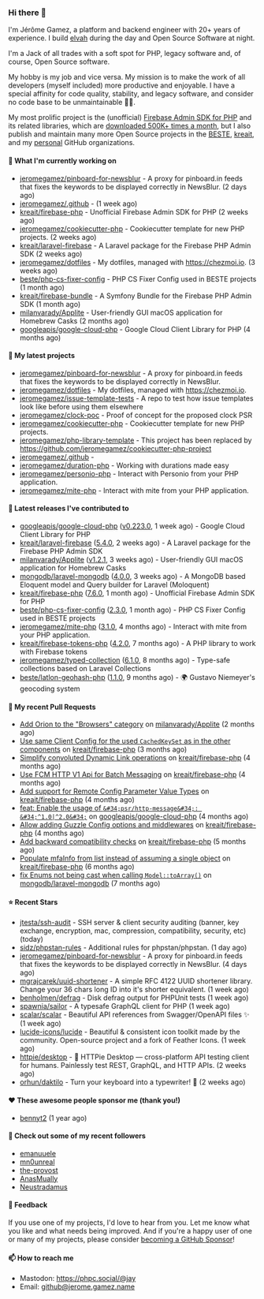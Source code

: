 ### Hi there 👋

I'm Jérôme Gamez, a platform and backend engineer with 20+ years of experience.
I build [elvah](https://www.elvah.de) during the day and Open Source Software
at night.

I'm a Jack of all trades with a soft spot for PHP, legacy software and,
of course, Open Source software.

My hobby is my job and vice versa. My mission is to make the work of all
developers (myself included) more productive and enjoyable.
I have a special affinity for code quality, stability, and legacy software,
and consider no code base to be unmaintainable 💪🏻.

My most prolific project is the (unofficial)
[Firebase Admin SDK for PHP](https://github.com/kreait/firebase-php) and its
related libraries, which are
[downloaded 500K+ times a month](https://packagist.org/packages/kreait/firebase-php/stats), but I also publish and maintain many more Open Source
projects in the [BESTE](https://github.com/beste),
[kreait](https://github.com/kreait), and my
[personal](https://github.com/jeromegamez) GitHub organizations.

#### 👷 What I'm currently working on

- [jeromegamez/pinboard-for-newsblur](https://github.com/jeromegamez/pinboard-for-newsblur) - A proxy for pinboard.in feeds that fixes the keywords to be displayed correctly in NewsBlur. (2 days ago)
- [jeromegamez/.github](https://github.com/jeromegamez/.github) -  (1 week ago)
- [kreait/firebase-php](https://github.com/kreait/firebase-php) - Unofficial Firebase Admin SDK for PHP (2 weeks ago)
- [jeromegamez/cookiecutter-php](https://github.com/jeromegamez/cookiecutter-php) - Cookiecutter template for new PHP projects. (2 weeks ago)
- [kreait/laravel-firebase](https://github.com/kreait/laravel-firebase) - A Laravel package for the Firebase PHP Admin SDK (2 weeks ago)
- [jeromegamez/dotfiles](https://github.com/jeromegamez/dotfiles) - My dotfiles, managed with https://chezmoi.io. (3 weeks ago)
- [beste/php-cs-fixer-config](https://github.com/beste/php-cs-fixer-config) - PHP CS Fixer Config used in BESTE projects (1 month ago)
- [kreait/firebase-bundle](https://github.com/kreait/firebase-bundle) - A Symfony Bundle for the Firebase PHP Admin SDK (1 month ago)
- [milanvarady/Applite](https://github.com/milanvarady/Applite) - User-friendly GUI macOS application for Homebrew Casks (2 months ago)
- [googleapis/google-cloud-php](https://github.com/googleapis/google-cloud-php) - Google Cloud Client Library for PHP (4 months ago)

#### 🌱 My latest projects

- [jeromegamez/pinboard-for-newsblur](https://github.com/jeromegamez/pinboard-for-newsblur) - A proxy for pinboard.in feeds that fixes the keywords to be displayed correctly in NewsBlur.
- [jeromegamez/dotfiles](https://github.com/jeromegamez/dotfiles) - My dotfiles, managed with https://chezmoi.io.
- [jeromegamez/issue-template-tests](https://github.com/jeromegamez/issue-template-tests) - A repo to test how issue templates look like before using them elsewhere
- [jeromegamez/clock-poc](https://github.com/jeromegamez/clock-poc) - Proof of concept for the proposed clock PSR
- [jeromegamez/cookiecutter-php](https://github.com/jeromegamez/cookiecutter-php) - Cookiecutter template for new PHP projects.
- [jeromegamez/php-library-template](https://github.com/jeromegamez/php-library-template) - This project has been replaced by https://github.com/jeromegamez/cookiecutter-php-project
- [jeromegamez/.github](https://github.com/jeromegamez/.github) - 
- [jeromegamez/duration-php](https://github.com/jeromegamez/duration-php) - Working with durations made easy
- [jeromegamez/personio-php](https://github.com/jeromegamez/personio-php) - Interact with Personio from your PHP application.
- [jeromegamez/mite-php](https://github.com/jeromegamez/mite-php) - Interact with mite from your PHP application.

#### 🔭 Latest releases I've contributed to

- [googleapis/google-cloud-php](https://github.com/googleapis/google-cloud-php) ([v0.223.0](https://github.com/googleapis/google-cloud-php/releases/tag/v0.223.0), 1 week ago) - Google Cloud Client Library for PHP
- [kreait/laravel-firebase](https://github.com/kreait/laravel-firebase) ([5.4.0](https://github.com/kreait/laravel-firebase/releases/tag/5.4.0), 2 weeks ago) - A Laravel package for the Firebase PHP Admin SDK
- [milanvarady/Applite](https://github.com/milanvarady/Applite) ([v1.2.1](https://github.com/milanvarady/Applite/releases/tag/v1.2.1), 3 weeks ago) - User-friendly GUI macOS application for Homebrew Casks
- [mongodb/laravel-mongodb](https://github.com/mongodb/laravel-mongodb) ([4.0.0](https://github.com/mongodb/laravel-mongodb/releases/tag/4.0.0), 3 weeks ago) - A MongoDB based Eloquent model and Query builder for Laravel (Moloquent)
- [kreait/firebase-php](https://github.com/kreait/firebase-php) ([7.6.0](https://github.com/kreait/firebase-php/releases/tag/7.6.0), 1 month ago) - Unofficial Firebase Admin SDK for PHP
- [beste/php-cs-fixer-config](https://github.com/beste/php-cs-fixer-config) ([2.3.0](https://github.com/beste/php-cs-fixer-config/releases/tag/2.3.0), 1 month ago) - PHP CS Fixer Config used in BESTE projects
- [jeromegamez/mite-php](https://github.com/jeromegamez/mite-php) ([3.1.0](https://github.com/jeromegamez/mite-php/releases/tag/3.1.0), 4 months ago) - Interact with mite from your PHP application.
- [kreait/firebase-tokens-php](https://github.com/kreait/firebase-tokens-php) ([4.2.0](https://github.com/kreait/firebase-tokens-php/releases/tag/4.2.0), 7 months ago) - A PHP library to work with Firebase tokens
- [jeromegamez/typed-collection](https://github.com/jeromegamez/typed-collection) ([6.1.0](https://github.com/jeromegamez/typed-collection/releases/tag/6.1.0), 8 months ago) - Type-safe collections based on Laravel Collections
- [beste/latlon-geohash-php](https://github.com/beste/latlon-geohash-php) ([1.1.0](https://github.com/beste/latlon-geohash-php/releases/tag/1.1.0), 9 months ago) - 🌍 Gustavo Niemeyer&#39;s geocoding system

#### 🔨 My recent Pull Requests

- [Add Orion to the &#34;Browsers&#34; category](https://github.com/milanvarady/Applite/pull/21) on [milanvarady/Applite](https://github.com/milanvarady/Applite) (2 months ago)
- [Use same Client Config for the used `CachedKeySet` as in the other components](https://github.com/kreait/firebase-php/pull/813) on [kreait/firebase-php](https://github.com/kreait/firebase-php) (3 months ago)
- [Simplify convoluted Dynamic Link operations](https://github.com/kreait/firebase-php/pull/810) on [kreait/firebase-php](https://github.com/kreait/firebase-php) (4 months ago)
- [Use FCM HTTP V1 Api for Batch Messaging](https://github.com/kreait/firebase-php/pull/805) on [kreait/firebase-php](https://github.com/kreait/firebase-php) (4 months ago)
- [Add support for Remote Config Parameter Value Types](https://github.com/kreait/firebase-php/pull/801) on [kreait/firebase-php](https://github.com/kreait/firebase-php) (4 months ago)
- [feat: Enable the usage of `&#34;psr/http-message&#34;: &#34;^1.0|^2.0&#34;`](https://github.com/googleapis/google-cloud-php/pull/6338) on [googleapis/google-cloud-php](https://github.com/googleapis/google-cloud-php) (4 months ago)
- [Allow adding Guzzle Config options and middlewares](https://github.com/kreait/firebase-php/pull/799) on [kreait/firebase-php](https://github.com/kreait/firebase-php) (4 months ago)
- [Add backward compatibility checks](https://github.com/kreait/firebase-php/pull/792) on [kreait/firebase-php](https://github.com/kreait/firebase-php) (5 months ago)
- [Populate mfaInfo from list instead of assuming a single object](https://github.com/kreait/firebase-php/pull/784) on [kreait/firebase-php](https://github.com/kreait/firebase-php) (6 months ago)
- [fix Enums not being cast when calling `Model::toArray()`](https://github.com/mongodb/laravel-mongodb/pull/2522) on [mongodb/laravel-mongodb](https://github.com/mongodb/laravel-mongodb) (7 months ago)

#### ⭐ Recent Stars

- [jtesta/ssh-audit](https://github.com/jtesta/ssh-audit) - SSH server &amp; client security auditing (banner, key exchange, encryption, mac, compression, compatibility, security, etc) (today)
- [sidz/phpstan-rules](https://github.com/sidz/phpstan-rules) - Additional rules for phpstan/phpstan.  (1 day ago)
- [jeromegamez/pinboard-for-newsblur](https://github.com/jeromegamez/pinboard-for-newsblur) - A proxy for pinboard.in feeds that fixes the keywords to be displayed correctly in NewsBlur. (4 days ago)
- [mgrajcarek/uuid-shortener](https://github.com/mgrajcarek/uuid-shortener) - A simple RFC 4122 UUID shortener library. Change your 36 chars long ID into it&#39;s shorter equivalent. (1 week ago)
- [benholmen/defrag](https://github.com/benholmen/defrag) - Disk defrag output for PHPUnit tests (1 week ago)
- [spawnia/sailor](https://github.com/spawnia/sailor) - A typesafe GraphQL client for PHP (1 week ago)
- [scalar/scalar](https://github.com/scalar/scalar) - Beautiful API references from Swagger/OpenAPI files ✨ (1 week ago)
- [lucide-icons/lucide](https://github.com/lucide-icons/lucide) - Beautiful &amp; consistent icon toolkit made by the community. Open-source project and a fork of Feather Icons. (1 week ago)
- [httpie/desktop](https://github.com/httpie/desktop) - 🚀 HTTPie Desktop — cross-platform API testing client for humans. Painlessly test REST, GraphQL, and HTTP APIs. (2 weeks ago)
- [orhun/daktilo](https://github.com/orhun/daktilo) - Turn your keyboard into a typewriter! 📇 (2 weeks ago)

#### ❤️ These awesome people sponsor me (thank you!)

- [bennyt2](https://github.com/bennyt2) (1 year ago)

#### 👯 Check out some of my recent followers

- [emanuuele](https://github.com/emanuuele)
- [mn0unreal](https://github.com/mn0unreal)
- [the-provost](https://github.com/the-provost)
- [AnasMually](https://github.com/AnasMually)
- [Neustradamus](https://github.com/Neustradamus)

#### 💬 Feedback

If you use one of my projects, I'd love to hear from you. Let me know what you
like and what needs being improved. And if you're a happy user of one or
many of my projects, please consider
[becoming a GitHub Sponsor](https://github.com/sponsors/jeromegamez)!

#### 📫 How to reach me

- Mastodon: https://phpc.social/@jay
- Email: github@jerome.gamez.name
